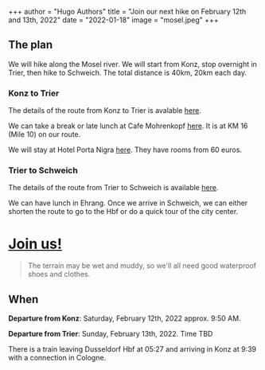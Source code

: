 +++
author = "Hugo Authors"
title = "Join our next hike on February 12th and 13th, 2022"
date = "2022-01-18"
image = "mosel.jpeg"
+++

## The plan
We will hike along the Mosel river. We will start from Konz, stop overnight in Trier, then hike to Schweich. The total distance is 40km, 20km each day.

### Konz to Trier
The details of the route from Konz to Trier is avalable [here](https://www.visitmosel.de/tour/moselsteig-etappe-04-konz-trier).

We can take a break or late lunch at Cafe Mohrenkopf [here](https://goo.gl/maps/NMYh9eFx2tLAP1bf7). It is at KM 16 (Mile 10) on our route.

We will stay at Hotel Porta Nigra [here](https://g.page/hotel-porta-nigra?share). They have rooms from 60 euros.

### Trier to Schweich
The details of the route from Trier to Schweich is available [here](https://www.visitmosel.de/tour/moselsteig-etappe-05-trier-schweich).

We can have lunch in Ehrang. Once we arrive in Schweich, we can either shorten the route to go to the Hbf or do a quick tour of the city center.

# [Join us!](/join-us/)
  
> The terrain may be wet and muddy, so we'll all need good waterproof shoes and clothes.
  
## When
**Departure from Konz**: Saturday, February 12th, 2022 approx. 9:50 AM. 

**Departure from Trier**: Sunday, February 13th, 2022. Time TBD  

There is a train leaving Dusseldorf Hbf at 05:27 and arriving in Konz at 9:39 with a connection in Cologne.  
